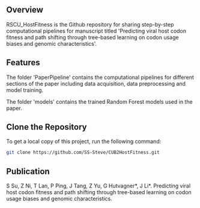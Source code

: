 
## Overview

RSCU_HostFitness is the Github repository for sharing step-by-step computational pipelines for manuscript titled 'Predicting viral host codon fitness and path shifting through tree-based learning on codon usage biases and genomic characteristics'.


## Features

The folder 'PaperPipeline' contains the computational pipelines for different sections of the paper including data acquisition, data preprocessing and model training.

The folder 'models' contains the trained Random Forest models used in the paper.


## Clone the Repository

To get a local copy of this project, run the following command:

```bash
git clone https://github.com/SS-Steve/CUB2HostFitness.git
```


## Publication

S Su, Z Ni, T Lan, P Ping, J Tang, Z Yu, G Hutvagner*, J Li*. Predicting viral host codon fitness and path shifting through tree-based learning on codon usage biases and genomic characteristics.

